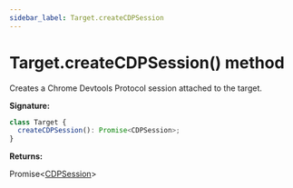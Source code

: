 ```yaml
---
sidebar_label: Target.createCDPSession
---
```


# Target.createCDPSession() method

Creates a Chrome Devtools Protocol session attached to the target.

**Signature:**

```typescript
class Target {
  createCDPSession(): Promise<CDPSession>;
}
```

**Returns:**

Promise&lt;[CDPSession](./puppeteer.cdpsession.md)&gt;

